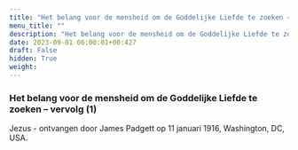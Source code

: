 ```yaml
---
title: "Het belang voor de mensheid om de Goddelijke Liefde te zoeken – vervolg (1)"
menu_title: ""
description: "Het belang voor de mensheid om de Goddelijke Liefde te zoeken – vervolg (1)"
date: 2023-09-01 06:00:01+00:427
draft: False
hidden: True
weight:
---
```

### Het belang voor de mensheid om de Goddelijke Liefde te zoeken – vervolg (1)

Jezus - ontvangen door James Padgett op 11 januari 1916, Washington, DC, USA.

